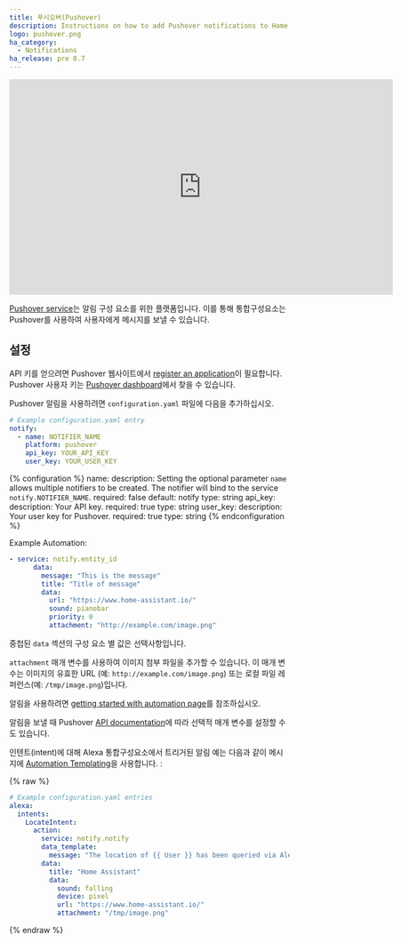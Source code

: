 ```yaml
---
title: 푸시오버(Pushover)
description: Instructions on how to add Pushover notifications to Home Assistant.
logo: pushover.png
ha_category:
  - Notifications
ha_release: pre 0.7
---
```


<div class='videoWrapper'>
<iframe width="690" height="388" src="https://www.youtube.com/embed/zYrDOHn-CkA" frameborder="0" allow="accelerometer; autoplay; encrypted-media; gyroscope; picture-in-picture" allowfullscreen></iframe>
</div>

[Pushover service](https://pushover.net/)는 알림 구성 요소를 위한 플랫폼입니다. 이를 통해 통합구성요소는 Pushover를 사용하여 사용자에게 메시지를 보낼 수 있습니다.

## 설정

API 키를 얻으려면 Pushover 웹사이트에서 [register an application](https://pushover.net/apps/clone/home_assistant)이 필요합니다. Pushover 사용자 키는 [Pushover dashboard](https://pushover.net/dashboard)에서 찾을 수 있습니다.

Pushover 알림을 사용하려면 `configuration.yaml` 파일에 다음을 추가하십시오.

```yaml
# Example configuration.yaml entry
notify:
  - name: NOTIFIER_NAME
    platform: pushover
    api_key: YOUR_API_KEY
    user_key: YOUR_USER_KEY
```

{% configuration %}
name:
  description: Setting the optional parameter `name` allows multiple notifiers to be created. The notifier will bind to the service `notify.NOTIFIER_NAME`.
  required: false
  default: notify
  type: string
api_key:
  description: Your API key.
  required: true
  type: string
user_key:
  description: Your user key for Pushover.
  required: true
  type: string
{% endconfiguration %}

Example Automation:

```yaml
- service: notify.entity_id
      data:
        message: "This is the message"
        title: "Title of message"
        data:
          url: "https://www.home-assistant.io/"
          sound: pianobar
          priority: 0
          attachment: "http://example.com/image.png"
```

중첩된 `data` 섹션의 구성 요소 별 값은 선택사항입니다.

`attachment` 매개 변수를 사용하여 이미지 첨부 파일을 추가할 수 있습니다. 이 매개 변수는 이미지의 유효한 URL (예: `http://example.com/image.png`) 또는 로컬 파일 레퍼런스(예: `/tmp/image.png`)입니다.

알림을 사용하려면 [getting started with automation page](/getting-started/automation/)를 참조하십시오.

알림을 보낼 때 Pushover [API documentation](https://pushover.net/api)에 따라 선택적 매개 변수를 설정할 수도 있습니다.

인텐트(intent)에 대해 Alexa 통합구성요소에서 트리거된 알림 예는 다음과 같이 메시지에 [Automation Templating](/getting-started/automation-templating/)을 사용합니다. : 

{% raw %}

```yaml
# Example configuration.yaml entries
alexa:
  intents:
    LocateIntent:
      action:
        service: notify.notify
        data_template:
          message: "The location of {{ User }} has been queried via Alexa."
        data:
          title: "Home Assistant"
          data:
            sound: falling
            device: pixel
            url: "https://www.home-assistant.io/"
            attachment: "/tmp/image.png"
```

{% endraw %}
